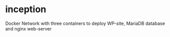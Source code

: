# inception
Docker Network with three containers to deploy WP-site, MariaDB database and nginx web-server
